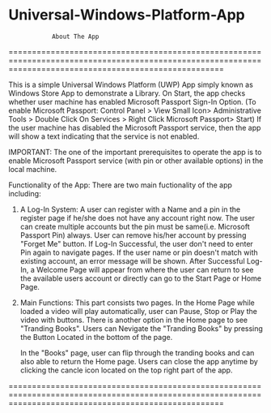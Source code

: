# Universal-Windows-Platform-App
				About The App
==========================================================================================================================================================

This is a simple Universal Windows Platform (UWP) App simply known as Windows Store App to demonstrate a Library.
On Start, the app checks whether user machine has enabled Microsoft Passport Sign-In Option.
(To enable Microsoft Passport: Control Panel > View Small Icon> Administrative Tools > Double Click On Services > Right Click Microsoft Passport> Start)
If the user machine has disabled the Microsoft Passport service, then the app will show a text indicating that the service is not enabled.

IMPORTANT:
The one of the important prerequisites to operate the app is to enable Microsoft Passport service (with pin or other available options) in the local machine.

Functionality of the App:
There are two main fuctionality of the app including:

1. A Log-In System:
	A user can register with a Name and a pin in the register page if he/she does not have any account right now.
	The user can create multiple accounts but the pin must be same(i.e. Microsoft Passport Pin) always.
	User can remove his/her account by pressing "Forget Me" button. If Log-In Successful, the user don't need to enter Pin again to navigate pages.
	If the user name or pin doesn't match with existing account, an error message will be shown.
	After Successful Log-In, a Welcome Page will appear from where the user can return to see the available users account or directly can go to the Start Page or Home Page.

2. Main Functions:
	This part consists two pages. In the Home Page while loaded a video will play automatically, user can Pause, Stop or Play the video with buttons.
	There is another option in the Home page to see "Tranding Books".
	Users can Nevigate the "Tranding Books" by pressing the Button Located in the bottom of the page.

	In the "Books" page, user can flip through the tranding books and can also able to return the Home page.
	Users can close the app anytime by clicking the cancle icon located on the top right part of the app.

==========================================================================================================================================================

	    
